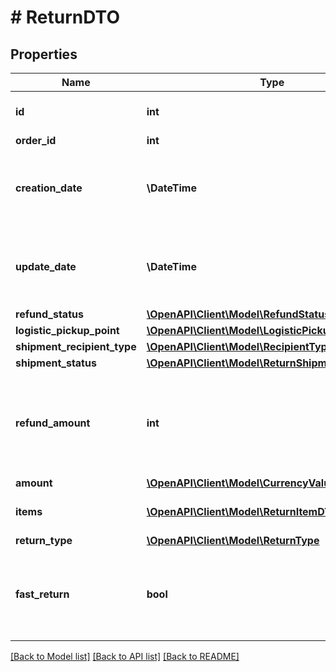 # # ReturnDTO

## Properties

Name | Type | Description | Notes
------------ | ------------- | ------------- | -------------
**id** | **int** | Идентификатор невыкупа или возврата. |
**order_id** | **int** | Номер заказа. |
**creation_date** | **\DateTime** | Дата создания невыкупа или возврата клиентом.  Формат даты: ISO 8601 со смещением относительно UTC. | [optional]
**update_date** | **\DateTime** | Дата обновления невыкупа или возврата.  Формат даты: ISO 8601 со смещением относительно UTC. | [optional]
**refund_status** | [**\OpenAPI\Client\Model\RefundStatusType**](RefundStatusType.md) |  | [optional]
**logistic_pickup_point** | [**\OpenAPI\Client\Model\LogisticPickupPointDTO**](LogisticPickupPointDTO.md) |  | [optional]
**shipment_recipient_type** | [**\OpenAPI\Client\Model\RecipientType**](RecipientType.md) |  | [optional]
**shipment_status** | [**\OpenAPI\Client\Model\ReturnShipmentStatusType**](ReturnShipmentStatusType.md) |  | [optional]
**refund_amount** | **int** | {% note warning \&quot;Этот параметр устарел\&quot; %}  Вместо него используйте &#x60;amount&#x60;.  {% endnote %}  Сумма возврата в копейках. | [optional]
**amount** | [**\OpenAPI\Client\Model\CurrencyValueDTO**](CurrencyValueDTO.md) |  | [optional]
**items** | [**\OpenAPI\Client\Model\ReturnItemDTO[]**](ReturnItemDTO.md) | Список товаров в невыкупе или возврате. |
**return_type** | [**\OpenAPI\Client\Model\ReturnType**](ReturnType.md) |  |
**fast_return** | **bool** | Используется ли опция **Быстрый возврат денег за дешевый брак**.  Актуально только для &#x60;returnType&#x3D;RETURN&#x60;. | [optional]

[[Back to Model list]](../../README.md#models) [[Back to API list]](../../README.md#endpoints) [[Back to README]](../../README.md)
